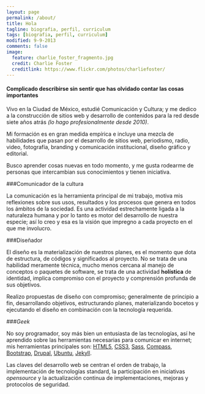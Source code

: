 ```yaml
---
layout: page
permalink: /about/
title: Hola
tagline: biografia, perfil, curriculum
tags: [biografia, perfil, curriculum]
modified: 9-9-2013
comments: false
image:
  feature: charlie_foster_fragmento.jpg
  credit: Charlie Foster
  creditlink: https://www.flickr.com/photos/charliefoster/
---
```




#### Complicado describirse sin sentir que has olvidado contar las cosas importantes

Vivo en la Ciudad de México, estudié Comunicación y Cultura; y me dedico a la construcción de sitios web y desarrollo de contenidos para la red desde siete años atrás *(lo hago profesionalmente desde 2010)*.

Mi formación es en gran medida empírica e incluye una mezcla de habilidades que pasan por el desarrollo de sitios web, periodismo, radio, video, fotografía, branding y comunicación institucional, diseño gráfico y editorial. 

Busco aprender cosas nuevas en todo momento, y me gusta rodearme de personas que intercambian sus conocimientos y tienen iniciativa.

###Comunicador de la cultura

La comunicación es la herramienta principal de mi trabajo, motiva mis reflexiones sobre sus usos, resultados y los procesos que genera en todos los ámbitos de la sociedad. Es una actividad estrechamente ligada a la naturaleza humana y por lo tanto es motor del desarrollo de nuestra especie; así lo creo y esa es la visión que impregno a cada proyecto en el que me involucro.


###Diseñador

El diseño es la materialización de nuestros planes, es el momento que dota de estructura, de códigos y significados al proyecto. No se trata de una habilidad meramente técnica, mucho menos cercana al manejo de conceptos o paquetes de software, se trata de una actividad **holística** de identidad, implica compromiso con el proyecto y comprensión profunda de sus objetivos.

Realizo propuestas de diseño con compromiso; generalmente de principio a fin, desarrollando objetivos, estructurando planes, materializando bocetos y ejecutando el diseño en combinación con la tecnología requerida.

###*Geek*

No soy programador, soy más bien un entusiasta de las tecnologías, así he aprendido sobre las herramientas necesarias para comunicar en internet; mis herramientas principales son: [HTML5](http://www.w3.org/html/logo/), [CSS3](http://www.w3.org/Style/CSS/), [Sass](http://sass-lang.com/), [Compass](http://compass-style.org/), [Bootstrap](http://getbootstrap.com/), [Drupal](https://drupal.org/), [Ubuntu](http://www.ubuntu.com/), [Jekyll](http://jekyllrb.com/).

Las claves del desarrollo web se centran el orden de trabajo, la implementación de tecnologías standard, la participación en iniciativas *opensource* y la actualización continua de implementaciones, mejoras y protocolos de seguridad.